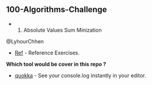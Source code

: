 ## 100-Algorithms-Challenge

- 1. Absolute Values Sum Minization

@LyhourChhen

- [Ref](https://github.com/PizzaPokerGuy/100AlgorithmsChallenge) - Reference Exercises.

**Which tool would be cover in this repo ?**

- [quokka](https://quokkajs.com/) - See your console.log instantly in your editor.
